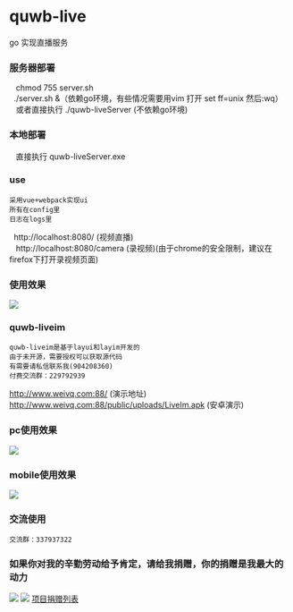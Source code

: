 # quwb-live
go 实现直播服务
### 服务器部署
    chmod 755 server.sh<br/>
    ./server.sh &（依赖go环境，有些情况需要用vim 打开 set ff=unix 然后:wq） <br/>
    或者直接执行 ./quwb-liveServer (不依赖go环境)
### 本地部署
    直接执行 quwb-liveServer.exe
### use
    采用vue+webpack实现ui
    所有在config里
    日志在logs里
    http://localhost:8080/  (视频直播)<br/>
    http://localhost:8080/camera (录视频)(由于chrome的安全限制，建议在firefox下打开录视频页面)
### 使用效果
![](http://github.com/qieangel2013/quwb-live/raw/master/public/images/live.png)
### quwb-liveim
    quwb-liveim是基于layui和layim开发的
    由于未开源，需要授权可以获取源代码
    有需要请私信联系我(904208360)
    付费交流群：229792939
http://www.weivq.com:88/ (演示地址)<br/>
http://www.weivq.com:88/public/uploads/LiveIm.apk (安卓演示)
### pc使用效果
![](http://github.com/qieangel2013/quwb-live/raw/master/public/images/jt.png)
### mobile使用效果
![](http://github.com/qieangel2013/quwb-live/raw/master/public/images/jtmobile.png)
### 交流使用
    交流群：337937322
### 如果你对我的辛勤劳动给予肯定，请给我捐赠，你的捐赠是我最大的动力
![](http://github.com/qieangel2013/zys/raw/master/public/images/pw.jpg)
![](http://github.com/qieangel2013/quwb-live/raw/master/public/images/pay.png)
[项目捐赠列表](https://github.com/qieangel2013/zys/wiki/%E9%A1%B9%E7%9B%AE%E6%8D%90%E8%B5%A0)
